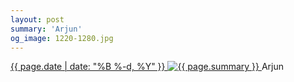 ```yaml
---
layout: post
summary: 'Arjun'
og_image: 1220-1280.jpg
---
```


<p>
 <time>
  <a href="/1220">
   {{ page.date | date: "%B %-d, %Y" }}
  </a>
 </time>
 <a href="/1220">
  <img alt="{{ page.summary }}" data-taken="10/11/2020" sizes="(min-width: 700px) 50vw, calc(100vw - 2rem)" src="{{ site.assets_url }}/1220-640.jpg" srcset="{{ site.assets_url }}/1220-320.jpg 320w, {{ site.assets_url }}/1220-640.jpg 640w, {{ site.assets_url }}/1220-960.jpg 960w, {{ site.assets_url }}/1220-1280.jpg 1280w"/>
 </a>
 <span>
  Arjun
 </span>
</p>
